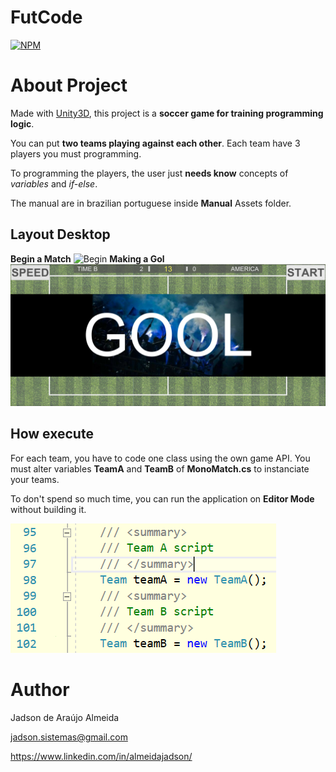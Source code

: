 # FutCode 
[![NPM](http://opengamingfoundation.org/img/home_logo1.gif)](http://www.opengamingfoundation.org/ogl.html) 

# About Project

Made with [Unity3D](https://unity.com/ "Site da DevSuperior"), this project is a **soccer game for training programming logic**.

You can put **two teams playing against each other**. Each team have 3 players you must programming.

To programming the players, the user just **needs know** concepts of *variables* and *if-else*. 

The manual are in brazilian portuguese inside **Manual** Assets folder.

## Layout Desktop
**Begin a Match** ![Begin](https://github.com/jadinhu/FutCode/blob/main/Assets/Image/External%20Usage/Campo2.png) 
**Making a Gol** ![Gol](https://github.com/jadinhu/FutCode/blob/main/Assets/Image/External%20Usage/Gol.png)

## How execute

For each team, you have to code one class using the own game API. You must alter variables **TeamA** and **TeamB** of **MonoMatch.cs**  to instanciate your teams.

To don't spend so much time, you can run the application on **Editor Mode** without building it. 

![Variables TeamA and TeamB](https://github.com/jadinhu/FutCode/blob/main/Assets/Image/External%20Usage/Times.png)

# Author

Jadson de Araújo Almeida

jadson.sistemas@gmail.com

https://www.linkedin.com/in/almeidajadson/
